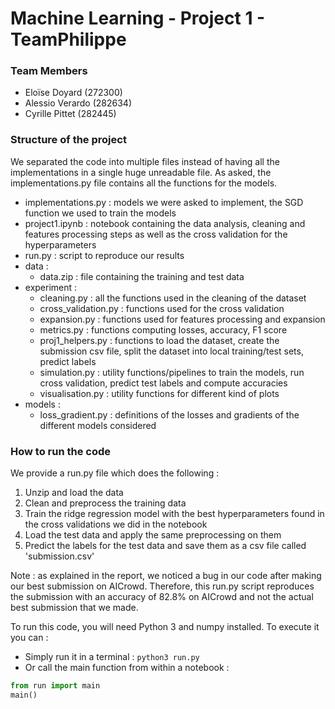 # Machine Learning - Project 1 - TeamPhilippe

### Team Members
- Eloïse Doyard (272300)
- Alessio Verardo (282634)
- Cyrille Pittet (282445)


### Structure of the project
We separated the code into multiple files instead of having all the implementations in a single huge unreadable file.
As asked, the implementations.py file contains all the functions for the models.

- implementations.py : models we were asked to implement, the SGD function we used to train the models
- project1.ipynb : notebook containing the data analysis, cleaning and features processing steps as
  well as the cross validation for the hyperparameters
- run.py : script to reproduce our results
- data :
    - data.zip : file containing the training and test data
- experiment :
    - cleaning.py : all the functions used in the cleaning of the dataset
    - cross_validation.py : functions used for the cross validation
    - expansion.py : functions used for features processing and expansion
    - metrics.py : functions computing losses, accuracy, F1 score
    - proj1_helpers.py : functions to load the dataset, create the submission csv file, split the dataset into local training/test sets, predict labels
    - simulation.py : utility functions/pipelines to train the models, run cross validation, predict test labels and compute accuracies
    - visualisation.py : utility functions for different kind of plots
- models :
  - loss_gradient.py : definitions of the losses and gradients of the different models considered 
  

### How to run the code
We provide a run.py file which does the following :
1. Unzip and load the data
2. Clean and preprocess the training data
3. Train the ridge regression model with the best hyperparameters found in the cross validations we did in the notebook
4. Load the test data and apply the same preprocessing on them
5. Predict the labels for the test data and save them as a csv file called 'submission.csv'

Note : as explained in the report, we noticed a bug in our code after making our best submission on AICrowd.
Therefore, this run.py script reproduces the submission with an accuracy of 82.8% on AICrowd and not the actual best submission that we made.

To run this code, you will need Python 3 and numpy installed. To execute it you can :
- Simply run it in a terminal : ```python3 run.py```
- Or call the main function from within a notebook : 
```python
from run import main
main()
```